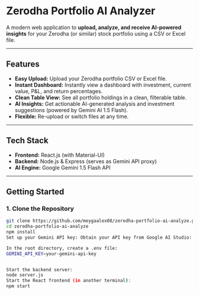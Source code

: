 # Zerodha Portfolio AI Analyzer

A modern web application to **upload, analyze, and receive AI-powered insights** for your Zerodha (or similar) stock portfolio using a CSV or Excel file.

---

## Features

- **Easy Upload:** Upload your Zerodha portfolio CSV or Excel file.
- **Instant Dashboard:** Instantly view a dashboard with investment, current value, P&L, and return percentages.
- **Clean Table View:** See all portfolio holdings in a clean, filterable table.
- **AI Insights:** Get actionable AI-generated analysis and investment suggestions (powered by Gemini AI 1.5 Flash).
- **Flexible:** Re-upload or switch files at any time.

---

## Tech Stack

- **Frontend:** React.js (with Material-UI)
- **Backend:** Node.js & Express (serves as Gemini API proxy)
- **AI Engine:** Google Gemini 1.5 Flash API

---

## Getting Started

### 1. **Clone the Repository**

```sh
git clone https://github.com/meygaalex08/zerodha-portfolio-ai-analyze.git
cd zerodha-portfolio-ai-analyze
npm install
Set up your Gemini API key: Obtain your API key from Google AI Studio: https://makersuite.google.com/app/apikey

In the root directory, create a .env file:
GEMINI_API_KEY=your-gemini-api-key


Start the backend server:
node server.js
Start the React frontend (in another terminal):
npm start
```
